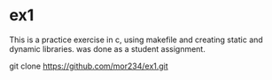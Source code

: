 # ex1
This is a practice exercise in c, using makefile and creating static and dynamic libraries. 
was done as a student assignment.

 git clone https://github.com/mor234/ex1.git
